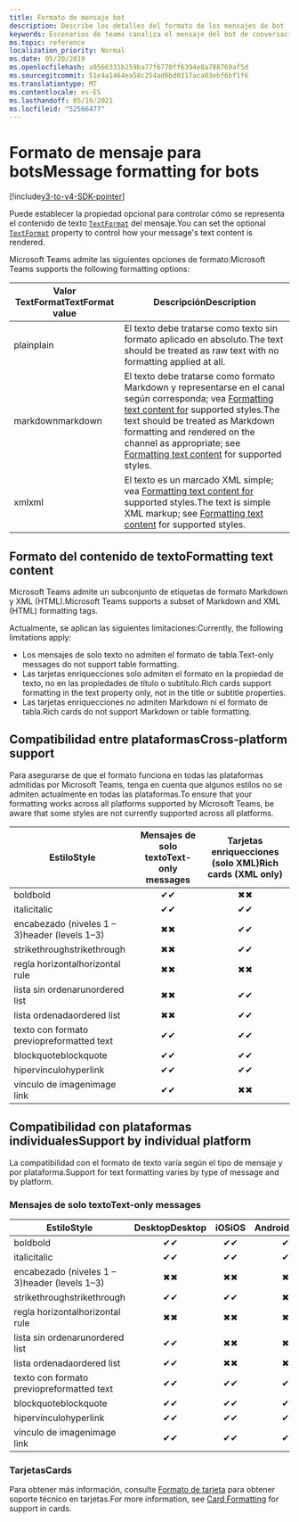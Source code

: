 ```yaml
---
title: Formato de mensaje bot
description: Describe los detalles del formato de los mensajes de bot
keywords: Escenarios de teams canaliza el mensaje del bot de conversación
ms.topic: reference
localization_priority: Normal
ms.date: 05/20/2019
ms.openlocfilehash: a9566331b259ba77f6770ff6394e8a788769af5d
ms.sourcegitcommit: 51e4a1464ea58c254ad6bd0317aca03ebf6bf1f6
ms.translationtype: MT
ms.contentlocale: es-ES
ms.lasthandoff: 05/19/2021
ms.locfileid: "52566477"
---
```

# <a name="message-formatting-for-bots"></a><span data-ttu-id="d93be-104">Formato de mensaje para bots</span><span class="sxs-lookup"><span data-stu-id="d93be-104">Message formatting for bots</span></span>

[!include[v3-to-v4-SDK-pointer](~/includes/v3-to-v4-pointer-bots.md)]

<span data-ttu-id="d93be-105">Puede establecer la propiedad opcional para controlar cómo se representa el contenido de texto [`TextFormat`](/bot-framework/dotnet/bot-builder-dotnet-create-messages#customizing-a-message) del mensaje.</span><span class="sxs-lookup"><span data-stu-id="d93be-105">You can set the optional [`TextFormat`](/bot-framework/dotnet/bot-builder-dotnet-create-messages#customizing-a-message) property to control how your message's text content is rendered.</span></span>

<span data-ttu-id="d93be-106">Microsoft Teams admite las siguientes opciones de formato:</span><span class="sxs-lookup"><span data-stu-id="d93be-106">Microsoft Teams supports the following formatting options:</span></span>

| <span data-ttu-id="d93be-107">Valor TextFormat</span><span class="sxs-lookup"><span data-stu-id="d93be-107">TextFormat value</span></span> | <span data-ttu-id="d93be-108">Descripción</span><span class="sxs-lookup"><span data-stu-id="d93be-108">Description</span></span> |
| --- | --- |
| <span data-ttu-id="d93be-109">plain</span><span class="sxs-lookup"><span data-stu-id="d93be-109">plain</span></span> | <span data-ttu-id="d93be-110">El texto debe tratarse como texto sin formato aplicado en absoluto.</span><span class="sxs-lookup"><span data-stu-id="d93be-110">The text should be treated as raw text with no formatting applied at all.</span></span> |
| <span data-ttu-id="d93be-111">markdown</span><span class="sxs-lookup"><span data-stu-id="d93be-111">markdown</span></span> | <span data-ttu-id="d93be-112">El texto debe tratarse como formato Markdown y representarse en el canal según corresponda; vea [Formatting text content for](#formatting-text-content) supported styles.</span><span class="sxs-lookup"><span data-stu-id="d93be-112">The text should be treated as Markdown formatting and rendered on the channel as appropriate; see [Formatting text content](#formatting-text-content) for supported styles.</span></span> |
| <span data-ttu-id="d93be-113">xml</span><span class="sxs-lookup"><span data-stu-id="d93be-113">xml</span></span> | <span data-ttu-id="d93be-114">El texto es un marcado XML simple; vea [Formatting text content for](#formatting-text-content) supported styles.</span><span class="sxs-lookup"><span data-stu-id="d93be-114">The text is simple XML markup; see [Formatting text content](#formatting-text-content) for supported styles.</span></span> |

## <a name="formatting-text-content"></a><span data-ttu-id="d93be-115">Formato del contenido de texto</span><span class="sxs-lookup"><span data-stu-id="d93be-115">Formatting text content</span></span>

<span data-ttu-id="d93be-116">Microsoft Teams admite un subconjunto de etiquetas de formato Markdown y XML (HTML).</span><span class="sxs-lookup"><span data-stu-id="d93be-116">Microsoft Teams supports a subset of Markdown and XML (HTML) formatting tags.</span></span>

<span data-ttu-id="d93be-117">Actualmente, se aplican las siguientes limitaciones:</span><span class="sxs-lookup"><span data-stu-id="d93be-117">Currently, the following limitations apply:</span></span>

* <span data-ttu-id="d93be-118">Los mensajes de solo texto no admiten el formato de tabla.</span><span class="sxs-lookup"><span data-stu-id="d93be-118">Text-only messages do not support table formatting.</span></span>
* <span data-ttu-id="d93be-119">Las tarjetas enriquecciones solo admiten el formato en la propiedad de texto, no en las propiedades de título o subtítulo.</span><span class="sxs-lookup"><span data-stu-id="d93be-119">Rich cards support formatting in the text property only, not in the title or subtitle properties.</span></span>
* <span data-ttu-id="d93be-120">Las tarjetas enriquecciones no admiten Markdown ni el formato de tabla.</span><span class="sxs-lookup"><span data-stu-id="d93be-120">Rich cards do not support Markdown or table formatting.</span></span>

## <a name="cross-platform-support"></a><span data-ttu-id="d93be-121">Compatibilidad entre plataformas</span><span class="sxs-lookup"><span data-stu-id="d93be-121">Cross-platform support</span></span>

<span data-ttu-id="d93be-122">Para asegurarse de que el formato funciona en todas las plataformas admitidas por Microsoft Teams, tenga en cuenta que algunos estilos no se admiten actualmente en todas las plataformas.</span><span class="sxs-lookup"><span data-stu-id="d93be-122">To ensure that your formatting works across all platforms supported by Microsoft Teams, be aware that some styles are not currently supported across all platforms.</span></span>

| <span data-ttu-id="d93be-123">Estilo</span><span class="sxs-lookup"><span data-stu-id="d93be-123">Style</span></span>                     | <span data-ttu-id="d93be-124">Mensajes de solo texto</span><span class="sxs-lookup"><span data-stu-id="d93be-124">Text-only messages</span></span> | <span data-ttu-id="d93be-125">Tarjetas enriquecciones (solo XML)</span><span class="sxs-lookup"><span data-stu-id="d93be-125">Rich cards (XML only)</span></span> |
| ---                       | :---: | :---: |
| <span data-ttu-id="d93be-126">bold</span><span class="sxs-lookup"><span data-stu-id="d93be-126">bold</span></span>                      | <span data-ttu-id="d93be-127">✔</span><span class="sxs-lookup"><span data-stu-id="d93be-127">✔</span></span> | <span data-ttu-id="d93be-128">✖</span><span class="sxs-lookup"><span data-stu-id="d93be-128">✖</span></span> |
| <span data-ttu-id="d93be-129">italic</span><span class="sxs-lookup"><span data-stu-id="d93be-129">italic</span></span>                    | <span data-ttu-id="d93be-130">✔</span><span class="sxs-lookup"><span data-stu-id="d93be-130">✔</span></span> | <span data-ttu-id="d93be-131">✔</span><span class="sxs-lookup"><span data-stu-id="d93be-131">✔</span></span> |
| <span data-ttu-id="d93be-132">encabezado (niveles 1 &ndash; 3)</span><span class="sxs-lookup"><span data-stu-id="d93be-132">header (levels 1&ndash;3)</span></span> | <span data-ttu-id="d93be-133">✖</span><span class="sxs-lookup"><span data-stu-id="d93be-133">✖</span></span> | <span data-ttu-id="d93be-134">✔</span><span class="sxs-lookup"><span data-stu-id="d93be-134">✔</span></span> |
| <span data-ttu-id="d93be-135">strikethrough</span><span class="sxs-lookup"><span data-stu-id="d93be-135">strikethrough</span></span>             | <span data-ttu-id="d93be-136">✖</span><span class="sxs-lookup"><span data-stu-id="d93be-136">✖</span></span> | <span data-ttu-id="d93be-137">✔</span><span class="sxs-lookup"><span data-stu-id="d93be-137">✔</span></span> |
| <span data-ttu-id="d93be-138">regla horizontal</span><span class="sxs-lookup"><span data-stu-id="d93be-138">horizontal rule</span></span>           | <span data-ttu-id="d93be-139">✖</span><span class="sxs-lookup"><span data-stu-id="d93be-139">✖</span></span> | <span data-ttu-id="d93be-140">✖</span><span class="sxs-lookup"><span data-stu-id="d93be-140">✖</span></span> |
| <span data-ttu-id="d93be-141">lista sin ordenar</span><span class="sxs-lookup"><span data-stu-id="d93be-141">unordered list</span></span>            | <span data-ttu-id="d93be-142">✖</span><span class="sxs-lookup"><span data-stu-id="d93be-142">✖</span></span> | <span data-ttu-id="d93be-143">✔</span><span class="sxs-lookup"><span data-stu-id="d93be-143">✔</span></span> |
| <span data-ttu-id="d93be-144">lista ordenada</span><span class="sxs-lookup"><span data-stu-id="d93be-144">ordered list</span></span>              | <span data-ttu-id="d93be-145">✖</span><span class="sxs-lookup"><span data-stu-id="d93be-145">✖</span></span> | <span data-ttu-id="d93be-146">✔</span><span class="sxs-lookup"><span data-stu-id="d93be-146">✔</span></span> |
| <span data-ttu-id="d93be-147">texto con formato previo</span><span class="sxs-lookup"><span data-stu-id="d93be-147">preformatted text</span></span>         | <span data-ttu-id="d93be-148">✔</span><span class="sxs-lookup"><span data-stu-id="d93be-148">✔</span></span> | <span data-ttu-id="d93be-149">✔</span><span class="sxs-lookup"><span data-stu-id="d93be-149">✔</span></span> |
| <span data-ttu-id="d93be-150">blockquote</span><span class="sxs-lookup"><span data-stu-id="d93be-150">blockquote</span></span>                | <span data-ttu-id="d93be-151">✔</span><span class="sxs-lookup"><span data-stu-id="d93be-151">✔</span></span> | <span data-ttu-id="d93be-152">✔</span><span class="sxs-lookup"><span data-stu-id="d93be-152">✔</span></span> |
| <span data-ttu-id="d93be-153">hipervínculo</span><span class="sxs-lookup"><span data-stu-id="d93be-153">hyperlink</span></span>                 | <span data-ttu-id="d93be-154">✔</span><span class="sxs-lookup"><span data-stu-id="d93be-154">✔</span></span> | <span data-ttu-id="d93be-155">✔</span><span class="sxs-lookup"><span data-stu-id="d93be-155">✔</span></span> |
| <span data-ttu-id="d93be-156">vínculo de imagen</span><span class="sxs-lookup"><span data-stu-id="d93be-156">image link</span></span>                | <span data-ttu-id="d93be-157">✔</span><span class="sxs-lookup"><span data-stu-id="d93be-157">✔</span></span> | <span data-ttu-id="d93be-158">✖</span><span class="sxs-lookup"><span data-stu-id="d93be-158">✖</span></span> |

## <a name="support-by-individual-platform"></a><span data-ttu-id="d93be-159">Compatibilidad con plataformas individuales</span><span class="sxs-lookup"><span data-stu-id="d93be-159">Support by individual platform</span></span>

<span data-ttu-id="d93be-160">La compatibilidad con el formato de texto varía según el tipo de mensaje y por plataforma.</span><span class="sxs-lookup"><span data-stu-id="d93be-160">Support for text formatting varies by type of message and by platform.</span></span>

### <a name="text-only-messages"></a><span data-ttu-id="d93be-161">Mensajes de solo texto</span><span class="sxs-lookup"><span data-stu-id="d93be-161">Text-only messages</span></span>

| <span data-ttu-id="d93be-162">Estilo</span><span class="sxs-lookup"><span data-stu-id="d93be-162">Style</span></span>                     | <span data-ttu-id="d93be-163">Desktop</span><span class="sxs-lookup"><span data-stu-id="d93be-163">Desktop</span></span> | <span data-ttu-id="d93be-164">iOS</span><span class="sxs-lookup"><span data-stu-id="d93be-164">iOS</span></span> | <span data-ttu-id="d93be-165">Android</span><span class="sxs-lookup"><span data-stu-id="d93be-165">Android</span></span> |
| ---                       | :---: | :---: | :---: |
| <span data-ttu-id="d93be-166">bold</span><span class="sxs-lookup"><span data-stu-id="d93be-166">bold</span></span>                      | <span data-ttu-id="d93be-167">✔</span><span class="sxs-lookup"><span data-stu-id="d93be-167">✔</span></span> | <span data-ttu-id="d93be-168">✔</span><span class="sxs-lookup"><span data-stu-id="d93be-168">✔</span></span> | <span data-ttu-id="d93be-169">✔</span><span class="sxs-lookup"><span data-stu-id="d93be-169">✔</span></span> |
| <span data-ttu-id="d93be-170">italic</span><span class="sxs-lookup"><span data-stu-id="d93be-170">italic</span></span>                    | <span data-ttu-id="d93be-171">✔</span><span class="sxs-lookup"><span data-stu-id="d93be-171">✔</span></span> | <span data-ttu-id="d93be-172">✔</span><span class="sxs-lookup"><span data-stu-id="d93be-172">✔</span></span> | <span data-ttu-id="d93be-173">✔</span><span class="sxs-lookup"><span data-stu-id="d93be-173">✔</span></span> |
| <span data-ttu-id="d93be-174">encabezado (niveles 1 &ndash; 3)</span><span class="sxs-lookup"><span data-stu-id="d93be-174">header (levels 1&ndash;3)</span></span> | <span data-ttu-id="d93be-175">✖</span><span class="sxs-lookup"><span data-stu-id="d93be-175">✖</span></span> | <span data-ttu-id="d93be-176">✖</span><span class="sxs-lookup"><span data-stu-id="d93be-176">✖</span></span> | <span data-ttu-id="d93be-177">✖</span><span class="sxs-lookup"><span data-stu-id="d93be-177">✖</span></span> |
| <span data-ttu-id="d93be-178">strikethrough</span><span class="sxs-lookup"><span data-stu-id="d93be-178">strikethrough</span></span>             | <span data-ttu-id="d93be-179">✔</span><span class="sxs-lookup"><span data-stu-id="d93be-179">✔</span></span> | <span data-ttu-id="d93be-180">✔</span><span class="sxs-lookup"><span data-stu-id="d93be-180">✔</span></span> | <span data-ttu-id="d93be-181">✖</span><span class="sxs-lookup"><span data-stu-id="d93be-181">✖</span></span> |
| <span data-ttu-id="d93be-182">regla horizontal</span><span class="sxs-lookup"><span data-stu-id="d93be-182">horizontal rule</span></span>           | <span data-ttu-id="d93be-183">✖</span><span class="sxs-lookup"><span data-stu-id="d93be-183">✖</span></span> | <span data-ttu-id="d93be-184">✖</span><span class="sxs-lookup"><span data-stu-id="d93be-184">✖</span></span> | <span data-ttu-id="d93be-185">✖</span><span class="sxs-lookup"><span data-stu-id="d93be-185">✖</span></span> |
| <span data-ttu-id="d93be-186">lista sin ordenar</span><span class="sxs-lookup"><span data-stu-id="d93be-186">unordered list</span></span>            | <span data-ttu-id="d93be-187">✔</span><span class="sxs-lookup"><span data-stu-id="d93be-187">✔</span></span> | <span data-ttu-id="d93be-188">✖</span><span class="sxs-lookup"><span data-stu-id="d93be-188">✖</span></span> | <span data-ttu-id="d93be-189">✖</span><span class="sxs-lookup"><span data-stu-id="d93be-189">✖</span></span> |
| <span data-ttu-id="d93be-190">lista ordenada</span><span class="sxs-lookup"><span data-stu-id="d93be-190">ordered list</span></span>              | <span data-ttu-id="d93be-191">✔</span><span class="sxs-lookup"><span data-stu-id="d93be-191">✔</span></span> | <span data-ttu-id="d93be-192">✖</span><span class="sxs-lookup"><span data-stu-id="d93be-192">✖</span></span> | <span data-ttu-id="d93be-193">✖</span><span class="sxs-lookup"><span data-stu-id="d93be-193">✖</span></span> |
| <span data-ttu-id="d93be-194">texto con formato previo</span><span class="sxs-lookup"><span data-stu-id="d93be-194">preformatted text</span></span>         | <span data-ttu-id="d93be-195">✔</span><span class="sxs-lookup"><span data-stu-id="d93be-195">✔</span></span> | <span data-ttu-id="d93be-196">✔</span><span class="sxs-lookup"><span data-stu-id="d93be-196">✔</span></span> | <span data-ttu-id="d93be-197">✔</span><span class="sxs-lookup"><span data-stu-id="d93be-197">✔</span></span> |
| <span data-ttu-id="d93be-198">blockquote</span><span class="sxs-lookup"><span data-stu-id="d93be-198">blockquote</span></span>                | <span data-ttu-id="d93be-199">✔</span><span class="sxs-lookup"><span data-stu-id="d93be-199">✔</span></span> | <span data-ttu-id="d93be-200">✔</span><span class="sxs-lookup"><span data-stu-id="d93be-200">✔</span></span> | <span data-ttu-id="d93be-201">✔</span><span class="sxs-lookup"><span data-stu-id="d93be-201">✔</span></span> |
| <span data-ttu-id="d93be-202">hipervínculo</span><span class="sxs-lookup"><span data-stu-id="d93be-202">hyperlink</span></span>                 | <span data-ttu-id="d93be-203">✔</span><span class="sxs-lookup"><span data-stu-id="d93be-203">✔</span></span> | <span data-ttu-id="d93be-204">✔</span><span class="sxs-lookup"><span data-stu-id="d93be-204">✔</span></span> | <span data-ttu-id="d93be-205">✔</span><span class="sxs-lookup"><span data-stu-id="d93be-205">✔</span></span> |
| <span data-ttu-id="d93be-206">vínculo de imagen</span><span class="sxs-lookup"><span data-stu-id="d93be-206">image link</span></span>                | <span data-ttu-id="d93be-207">✔</span><span class="sxs-lookup"><span data-stu-id="d93be-207">✔</span></span> | <span data-ttu-id="d93be-208">✔</span><span class="sxs-lookup"><span data-stu-id="d93be-208">✔</span></span> | <span data-ttu-id="d93be-209">✔</span><span class="sxs-lookup"><span data-stu-id="d93be-209">✔</span></span> |

### <a name="cards"></a><span data-ttu-id="d93be-210">Tarjetas</span><span class="sxs-lookup"><span data-stu-id="d93be-210">Cards</span></span>

<span data-ttu-id="d93be-211">Para obtener más información, consulte [Formato de tarjeta](~/task-modules-and-cards/cards/cards-format.md) para obtener soporte técnico en tarjetas.</span><span class="sxs-lookup"><span data-stu-id="d93be-211">For more information, see [Card Formatting](~/task-modules-and-cards/cards/cards-format.md) for support in cards.</span></span>
